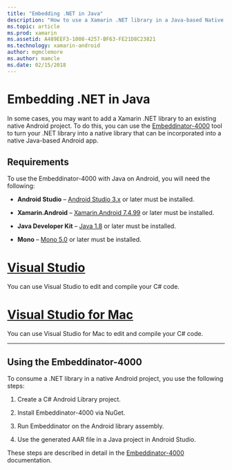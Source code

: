 ```yaml
---
title: "Embedding .NET in Java"
description: "How to use a Xamarin .NET library in a Java-based Native Android Project"
ms.topic: article
ms.prod: xamarin
ms.assetid: A489EEF3-1008-4257-BF63-FE21D8C23821
ms.technology: xamarin-android
author: mgmclemore
ms.author: mamcle
ms.date: 02/15/2018
---
```


# Embedding .NET in Java

In some cases, you may want to add a Xamarin .NET library to an
existing native Android project. To do this, you can use the
[Embeddinator-4000](https://mono.github.io/Embeddinator-4000/) tool to
turn your .NET library into a native library that can be incorporated
into a native Java-based Android app.

 
## Requirements

To use the Embeddinator-4000 with Java on Android, you will need the
following:

-   **Android Studio** &ndash;
    [Android Studio
    3.x](https://developer.android.com/studio/preview/index.html) or
    later must be installed.

-   **Xamarin.Android** &ndash;
    [Xamarin.Android 7.4.99](https://www.visualstudio.com/xamarin/)
    or later must be installed.

-   **Java Developer Kit** &ndash;
    [Java 1.8](http://www.oracle.com/technetwork/java/javase/downloads/jdk8-downloads-2133151.html)
    or later must be installed.

-   **Mono** &ndash;
    [Mono 5.0](http://www.mono-project.com/download/) or later must be
    installed.


# [Visual Studio](#tab/vswin)

You can use Visual Studio to edit and compile your C# code.

# [Visual Studio for Mac](#tab/vsmac)

You can use Visual Studio for Mac to edit and compile your C# code.

-----

 
## Using the Embeddinator-4000

To consume a .NET library in a native Android project, you use the
following steps:

1.  Create a C# Android Library project.

2.  Install Embeddinator-4000 via NuGet.

3.  Run Embeddinator on the Android library assembly.

4.  Use the generated AAR file in a Java project in Android Studio.

These steps are described in detail in the 
[Embeddinator-4000](https://mono.github.io/Embeddinator-4000/getting-started-java-android.html)
documentation.

